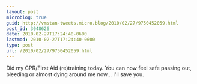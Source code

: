 ```yaml
---
layout: post
microblog: true
guid: http://vmstan-tweets.micro.blog/2010/02/27/9750452059.html
post_id: 3048626
date: 2010-02-27T17:24:40-0600
lastmod: 2010-02-27T17:24:40-0600
type: post
url: /2010/02/27/9750452059.html
---
```

Did my CPR/First Aid (re)training today. You can now feel safe passing out, bleeding or almost dying around me now... I'll save you.
